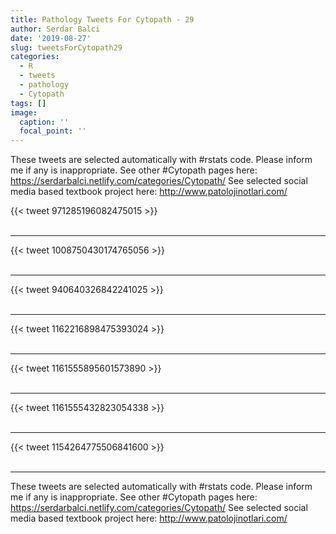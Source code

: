 ```yaml
---
title: Pathology Tweets For Cytopath - 29
author: Serdar Balci
date: '2019-08-27'
slug: tweetsForCytopath29
categories:
  - R
  - tweets
  - pathology
  - Cytopath
tags: []
image:
  caption: ''
  focal_point: ''
---
```



These tweets are selected automatically with #rstats code. Please inform me if any is inappropriate.
See other #Cytopath pages here: https://serdarbalci.netlify.com/categories/Cytopath/ 
See selected social media based textbook project here: http://www.patolojinotlari.com/

{{< tweet 971285196082475015 >}}
<br>
<br>
<hr>
{{< tweet 1008750430174765056 >}}
<br>
<br>
<hr>
{{< tweet 940640326842241025 >}}
<br>
<br>
<hr>
{{< tweet 1162216898475393024 >}}
<br>
<br>
<hr>
{{< tweet 1161555895601573890 >}}
<br>
<br>
<hr>
{{< tweet 1161555432823054338 >}}
<br>
<br>
<hr>
{{< tweet 1154264775506841600 >}}
<br>
<br>
<hr>


These tweets are selected automatically with #rstats code. Please inform me if any is inappropriate.
See other #Cytopath pages here: https://serdarbalci.netlify.com/categories/Cytopath/ 
See selected social media based textbook project here: http://www.patolojinotlari.com/
